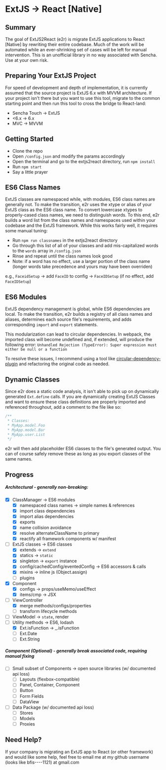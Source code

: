 # ExtJS → React [Native]

## Summary
The goal of ExtJS2React (e2r) is migrate ExtJS applications to React [Native] by rewriting their entire codebase. Much of the work will be automated while an ever-shrinking set of cases will be left for manual intervention. This is an unofficial library in no way associated with Sencha. Use at your own risk.

## Preparing Your ExtJS Project
For speed of development and depth of implementation, it is currently assumed that the source project is ExtJS 6.x with MVVM architecture. If your project isn't there but you want to use this tool, migrate to the common starting point and then run this tool to cross the bridge to React-land:
* Sencha Touch → ExtJS
* <6.x → 6.x
* MVC → MVVM

## Getting Started
* Clone the repo
* Open `/config.json` and modify the params accordingly
* Open the terminal and go to the extjs2react directory, run `npm install`
* Run `npm start`
* Say a little prayer

## ES6 Class Names
ExtJS classes are namespaced while, with modules, ES6 class names are generally not. To make the transition, e2r uses the xtype or alias of your ExtJS class as the ES6 class name. To convert lowercase xtypes to properly-cased class names, we need to distinguish words. To this end, e2r builds a word list from the class names and namespaces used within your codebase and the ExtJS framework. While this works fairly well, it requires some manual tuning:

* Run `npm run classnames` in the extjs2react directory
* Go through this list of all of your classes and add mis-capitalized words to the `words` array in `/config.json`
* Rinse and repeat until the class names look good
* Note: if a word has no effect, use a larger portion of the class name (longer words take precedence and yours may have been overriden)

e.g., `FaceidSetup` → add `FaceID` to config → `FaceIDSetup` (if no effect, add `FaceIDSetup`)

## ES6 Modules
ExtJS dependency management is global, while ES6 dependencies are local. To make the transition, e2r builds a registry of all class names and aliases, determines each source file's requirements, and adds corresponding `import` and `export` statements. 

This modularization can lead to circular dependencies. In webpack, the imported class will become undefined and, if extended, will produce the following error:
`Unhandled Rejection (TypeError): Super expression must either be null or a function`

To resolve these issues, I recommend using a tool like [circular-dependency-plugin](https://github.com/aackerman/circular-dependency-plugin) and refactoring the original code as needed.

## Dynamic Classes
Since e2r does a static code analysis, it isn't able to pick up on dynamically generated `Ext.define` calls. If you are dynamically creating ExtJS Classes and want to ensure these class definitions are properly imported and referenced throughout, add a comment to the file like so:
```javascript
/**
 * Classes:
 * MyApp.model.Foo
 * MyApp.model.Bar
 * MyApp.user.List
 */
```

e2r will then add placeholder ES6 classes to the file's generated output. You can of course safely remove these as long as you export classes of the same names.

## Progress
##### Architectural - generally non-breaking:
- [x] ClassManager → ES6 modules
  - [x] namespaced class names → simple names & references
  - [x] import class dependencies
  - [x] import alias dependencies
  - [x] exports
  - [x] name collision avoidance
  - [x] resolve alternateClassName to primary
  - [x] reactify all framework components w/ manifest
- [ ] ExtJS classes → ES6 classes
  - [x] extends → `extend`
  - [x] statics → `static`
  - [x] singleton → `export` instance
  - [x] config/cachedConfig/eventedConfig → ES6 accessors & calls
  - [x] mixins → inline js (Object.assign)
  - [ ] plugins
- [x] Component
  - [x] configs → props/useMemo/useEffect
  - [x] items/cmp → JSX
- [ ] ViewController
  - [x] merge methods/configs/properties
  - [ ] transform lifecycle methods
- [ ] ViewModel → `state`, render
- [ ] Utility methods → ES6, lodash
  - [x] Ext.isFunction → _.isFunction
  - [ ] Ext.Date
  - [ ] Ext.String
##### Component (Optional) - generally break associated code, requiring manual fixing
- [ ] Small subset of Components → open source libraries (w/ documented api loss)
  - [ ] Layouts (flexbox-compatible)
  - [ ] Panel, Container, Component
  - [ ] Button
  - [ ] Form Fields
  - [ ] DataView
- [ ] Data Package (w/ documented api loss)
  - [ ] Stores
  - [ ] Models
  - [ ] Proxies

## Need Help?
If your company is migrating an ExtJS app to React (or other framework) and would like some help, feel free to email me at my github username (looks like bfis----1121) at gmail.com
